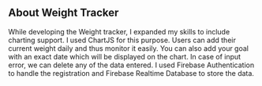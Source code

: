 ## About Weight Tracker

While developing the Weight tracker, I expanded my skills to include
charting support. I used ChartJS for this purpose. Users can add their
current weight daily and thus monitor it easily. You can also add your
goal with an exact date which will be displayed on the chart. In case of
input error, we can delete any of the data entered. I used Firebase
Authentication to handle the registration and Firebase Realtime
Database to store the data.
